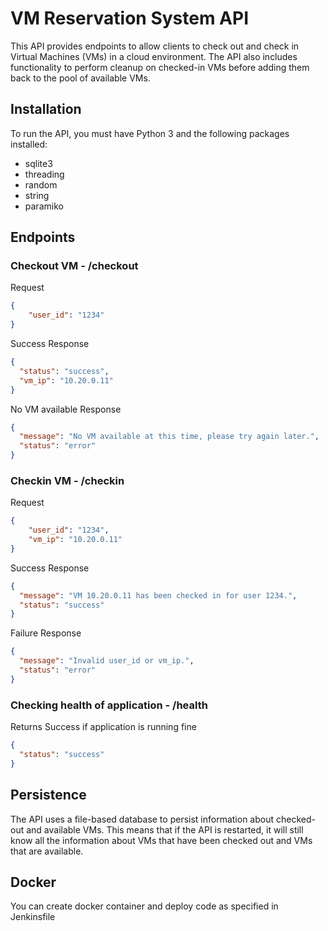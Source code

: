 # VM Reservation System API

This API provides endpoints to allow clients to check out and check in Virtual Machines (VMs) in a cloud environment. The API also includes functionality to perform cleanup on checked-in VMs before adding them back to the pool of available VMs.


## Installation
To run the API, you must have Python 3 and the following packages installed:
- sqlite3
- threading
- random
- string
- paramiko

## Endpoints
### Checkout VM - /checkout
Request
```json
{
    "user_id": "1234"
}
```
Success Response
```json
{
  "status": "success",
  "vm_ip": "10.20.0.11"
}
```
No VM available Response
```json
{
  "message": "No VM available at this time, please try again later.",
  "status": "error"
}
```
### Checkin VM - /checkin
Request
```json
{
    "user_id": "1234",
    "vm_ip": "10.20.0.11"
}
```
Success Response
```json
{
  "message": "VM 10.20.0.11 has been checked in for user 1234.",
  "status": "success"
}
```
Failure Response
```json
{
  "message": "Invalid user_id or vm_ip.",
  "status": "error"
}
```

### Checking health of application - /health
Returns Success if application is running fine
```json
{
  "status": "success"
}
```

## Persistence
The API uses a file-based database to persist information about checked-out and available VMs. This means that if the API is restarted, it will still know all the information about VMs that have been checked out and VMs that are available.

## Docker
You can create docker container and deploy code as specified in Jenkinsfile